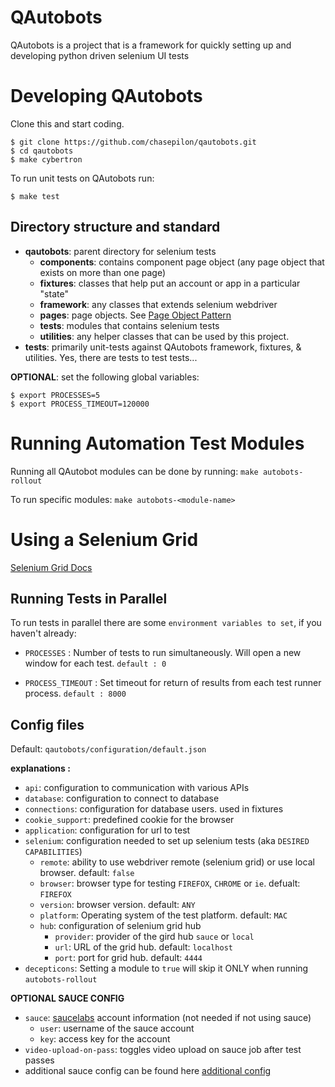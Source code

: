 QAutobots
=========

QAutobots is a project that is a framework for quickly setting up and developing 
python driven selenium UI tests

# Developing QAutobots

Clone this and start coding.

    $ git clone https://github.com/chasepilon/qautobots.git
    $ cd qautobots
    $ make cybertron

To run unit tests on QAutobots run:

    $ make test

## Directory structure and standard

- **qautobots**: parent directory for selenium tests
    - **components**: contains component page object (any page object that exists on more than one page)
  	- **fixtures**: classes that help put an account or app in a particular "state"
  	- **framework**: any classes that extends selenium webdriver
  	- **pages**: page objects. See [Page Object Pattern](https://code.google.com/p/selenium/wiki/PageObjects)
  	- **tests**: modules that contains selenium tests
  	- **utilities**: any helper classes that can be used by this project.
- **tests**: primarily unit-tests against QAutobots framework, fixtures, & utilities. Yes, there are tests to test tests...

**OPTIONAL**: set the following global variables:

    $ export PROCESSES=5
    $ export PROCESS_TIMEOUT=120000


# Running Automation Test Modules

Running all QAutobot modules can be done by running: `make autobots-rollout`

To run specific modules: `make autobots-<module-name>`


# Using a Selenium Grid

[Selenium Grid Docs](http://www.seleniumhq.org/docs/07_selenium_grid.jsp)


## Running Tests in Parallel

To run tests in parallel there are some `environment variables to set`, if you haven't already:

- `PROCESSES` : Number of tests to run simultaneously.  Will open a new window for each test.  `default : 0`

- `PROCESS_TIMEOUT` : Set timeout for return of results from each test runner process. `default : 8000`


## Config files

Default: `qautobots/configuration/default.json`

**explanations :**

* `api`: configuration to communication with various APIs
* `database`: configuration to connect to database
* `connections`: configuration for database users. used in fixtures
* `cookie_support`: predefined cookie for the browser
* `application`: configuration for url to test
* `selenium`: configuration needed to set up selenium tests (aka `DESIRED CAPABILITIES`)
	* `remote`: ability to use webdriver remote (selenium grid) or use local browser.  default: `false`
	* `browser`: browser type for testing `FIREFOX`, `CHROME` or `ie`.  defualt: `FIREFOX`
	* `version`: browser version. default: `ANY`
	* `platform`: Operating system of the test platform. default: `MAC`
	* `hub`: configuration of selenium grid hub
		* `provider`: provider of the gird hub `sauce` or `local`
		* `url`: URL of the grid hub.  default: `localhost`
		* `port`: port for grid hub.  default: `4444`
* `decepticons`: Setting a module to `true` will skip it ONLY when running `autobots-rollout`

**OPTIONAL SAUCE CONFIG**

* `sauce`: [saucelabs](https://saucelabs.com) account information (not needed if not using sauce)
	* `user`: username of the sauce account
	* `key`: access key for the account
* `video-upload-on-pass`: toggles video upload on sauce job after test passes
* additional sauce config can be found here [additional config](https://saucelabs.com/docs/additional-config)
